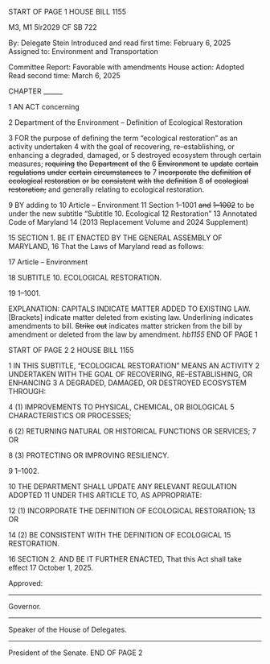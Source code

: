 START OF PAGE 1
HOUSE BILL 1155

M3, M1 5lr2029
CF SB 722

By: Delegate Stein
Introduced and read first time: February 6, 2025
Assigned to: Environment and Transportation

Committee Report: Favorable with amendments
House action: Adopted
Read second time: March 6, 2025

CHAPTER ______

1 AN ACT concerning

2 Department of the Environment – Definition of Ecological Restoration

3 FOR the purpose of defining the term “ecological restoration” as an activity undertaken
4 with the goal of recovering, re–establishing, or enhancing a degraded, damaged, or
5 destroyed ecosystem through certain measures; ~~requiring~~ ~~the~~ ~~Department~~ ~~of~~ ~~the~~
6 ~~Environment~~ ~~to~~ ~~update~~ ~~certain~~ ~~regulations~~ ~~under~~ ~~certain~~ ~~circumstances~~ ~~to~~
7 ~~incorporate~~ ~~the~~ ~~definition~~ ~~of~~ ~~ecological~~ ~~restoration~~ ~~or~~ ~~be~~ ~~consistent~~ ~~with~~ ~~the~~ ~~definition~~
8 ~~of~~ ~~ecological~~ ~~restoration;~~ and generally relating to ecological restoration.

9 BY adding to
10 Article – Environment
11 Section 1–1001 ~~and~~ ~~1–1002~~ to be under the new subtitle “Subtitle 10. Ecological
12 Restoration”
13 Annotated Code of Maryland
14 (2013 Replacement Volume and 2024 Supplement)

15 SECTION 1. BE IT ENACTED BY THE GENERAL ASSEMBLY OF MARYLAND,
16 That the Laws of Maryland read as follows:

17 Article – Environment

18 SUBTITLE 10. ECOLOGICAL RESTORATION.

19 1–1001.

EXPLANATION: CAPITALS INDICATE MATTER ADDED TO EXISTING LAW.
[Brackets] indicate matter deleted from existing law.
Underlining indicates amendments to bill.
~~Strike~~ ~~out~~ indicates matter stricken from the bill by amendment or deleted from the law by
amendment. *hb1155*
END OF PAGE 1

START OF PAGE 2
2 HOUSE BILL 1155

1 IN THIS SUBTITLE, “ECOLOGICAL RESTORATION” MEANS AN ACTIVITY
2 UNDERTAKEN WITH THE GOAL OF RECOVERING, RE–ESTABLISHING, OR ENHANCING
3 A DEGRADED, DAMAGED, OR DESTROYED ECOSYSTEM THROUGH:

4 (1) IMPROVEMENTS TO PHYSICAL, CHEMICAL, OR BIOLOGICAL
5 CHARACTERISTICS OR PROCESSES;

6 (2) RETURNING NATURAL OR HISTORICAL FUNCTIONS OR SERVICES;
7 OR

8 (3) PROTECTING OR IMPROVING RESILIENCY.

9 1–1002.

10 THE DEPARTMENT SHALL UPDATE ANY RELEVANT REGULATION ADOPTED
11 UNDER THIS ARTICLE TO, AS APPROPRIATE:

12 (1) INCORPORATE THE DEFINITION OF ECOLOGICAL RESTORATION;
13 OR

14 (2) BE CONSISTENT WITH THE DEFINITION OF ECOLOGICAL
15 RESTORATION.

16 SECTION 2. AND BE IT FURTHER ENACTED, That this Act shall take effect
17 October 1, 2025.

Approved:

________________________________________________________________________________
Governor.

________________________________________________________________________________
Speaker of the House of Delegates.

________________________________________________________________________________
President of the Senate.
END OF PAGE 2
